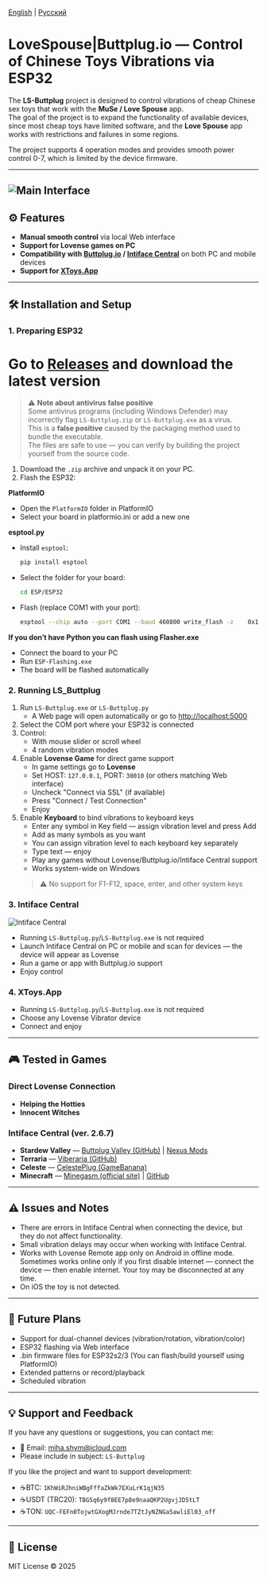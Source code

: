 [English](README.md) | [Русский](README.ru.md)


# LoveSpouse|Buttplug.io — Control of Chinese Toys Vibrations via ESP32

The **LS-Buttplug** project is designed to control vibrations of cheap Chinese sex toys that work with the **MuSe / Love Spouse** app.  
The goal of the project is to expand the functionality of available devices, since most cheap toys have limited software, and the **Love Spouse** app works with restrictions and failures in some regions.

The project supports 4 operation modes and provides smooth power control 0-7, which is limited by the device firmware.

---
![Main Interface](img/web.png)
---

## ⚙️ Features

- **Manual smooth control** via local Web interface  
- **Support for Lovense games on PC**  
- **Compatibility with [Buttplug.io](https://buttplug.io) / [Intiface Central](https://intiface.com/)** on both PC and mobile devices  
- **Support for [XToys.App](https://xtoys.app)**  

---

## 🛠 Installation and Setup

### 1. Preparing ESP32  
# Go to [Releases](https://github.com/Fi0nee/LS-Buttplug/releases) and download the latest version

> ⚠️ **Note about antivirus false positive**  
> Some antivirus programs (including Windows Defender) may incorrectly flag `LS-Buttplug.zip` or `LS-Buttplug.exe` as a virus.  
> This is a **false positive** caused by the packaging method used to bundle the executable.  
> The files are safe to use — you can verify by building the project yourself from the source code.

1. Download the `.zip` archive and unpack it on your PC.  
2. Flash the ESP32:  

**PlatformIO**  
- Open the `PlatformIO` folder in PlatformIO  
- Select your board in platformio.ini or add a new one  

**esptool.py**  
- Install `esptool`:
  ```bash
  pip install esptool
  ```
- Select the folder for your board:
   ```bash
   cd ESP/ESP32
   ```
- Flash (replace COM1 with your port):
   ```bash
   esptool --chip auto --port COM1 --baud 460800 write_flash -z    0x1000 bootloader.bin    0x8000 partitions.bin    0x10000 firmware.bin
   ```
**If you don’t have Python you can flash using Flasher.exe**  
- Connect the board to your PC  
- Run `ESP-Flashing.exe`  
- The board will be flashed automatically  

### 2. Running LS_Buttplug
1. Run `LS-Buttplug.exe` or `LS-Buttplug.py`  
   - A Web page will open automatically or go to [http://localhost:5000](http://localhost:5000)  
2. Select the COM port where your ESP32 is connected  
3. Control:  
   - With mouse slider or scroll wheel  
   - 4 random vibration modes  
4. Enable **Lovense Game** for direct game support  
    - In game settings go to **Lovense**  
    - Set HOST: `127.0.0.1`, PORT: `30010` (or others matching Web interface)  
    - Uncheck "Connect via SSL" (if available)  
    - Press "Connect / Test Connection"  
    - Enjoy  
5. Enable **Keyboard** to bind vibrations to keyboard keys  
    - Enter any symbol in Key field — assign vibration level and press Add  
    - Add as many symbols as you want  
    - You can assign vibration level to each keyboard key separately  
    - Type text — enjoy  
    - Play any games without Lovense/Buttplug.io/Intiface Central support  
    - Works system-wide on Windows  
    > ⚠️ No support for F1-F12, space, enter, and other system keys  

### 3. Intiface Central
![Intiface Central](img/IC.png)
- Running `LS-Buttplug.py`/`LS-Buttplug.exe` is not required  
- Launch Intiface Central on PC or mobile and scan for devices — the device will appear as Lovense  
- Run a game or app with Buttplug.io support  
- Enjoy control  

### 4. XToys.App
- Running `LS-Buttplug.py`/`LS-Buttplug.exe` is not required  
- Choose any Lovense Vibrator device  
- Connect and enjoy  

---

## 🎮 Tested in Games

### Direct Lovense Connection
- **Helping the Hotties**  
- **Innocent Witches**  

### Intiface Central (ver. 2.6.7)
- **Stardew Valley** — [Buttplug Valley (GitHub)](https://github.com/DryIcedTea/Buttplug-Valley) | [Nexus Mods](https://www.nexusmods.com/stardewvalley/mods/19336)  
- **Terraria** — [Viberaria (GitHub)](https://github.com/notasuka/Viberaria)  
- **Celeste** — [CelestePlug (GameBanana)](https://gamebanana.com/mods/554604)  
- **Minecraft** — [Minegasm (official site)](https://www.minegasm.net/) | [GitHub](https://github.com/RainbowVille/minegasm)  

---

## ⚠️ Issues and Notes
- There are errors in Intiface Central when connecting the device, but they do not affect functionality.  
- Small vibration delays may occur when working with Intiface Central.  
- Works with Lovense Remote app only on Android in offline mode. Sometimes works online only if you first disable internet — connect the device — then enable internet. Your toy may be disconnected at any time.  
- On iOS the toy is not detected.  

---

## 🚀 Future Plans
- Support for dual-channel devices (vibration/rotation, vibration/color)  
- ESP32 flashing via Web interface  
- .bin firmware files for ESP32s2/3 (You can flash/build yourself using PlatformIO)  
- Extended patterns or record/playback  
- Scheduled vibration  

---

## 💡 Support and Feedback

If you have any questions or suggestions, you can contact me:  
- 📧 Email: [miha.shym@icloud.com](mailto:miha.shym@icloud.com)  
- Please include in subject: `LS-Buttplug`  

If you like the project and want to support development:  
- ☕BTC: `1KhWiRJhniWBgFffaZkWk7EXuLrK1qjN35`  
- ☕USDT (TRC20): `TBG5q6y9f8EE7p8e9naaQKP2UgvjJD5tLT`  
- ☕TON: `UQC-FEFn0TojwtGXogMJrnde7TZtJyNZNGa5awliEl03_off`  

---

## 📄 License
MIT License © 2025
